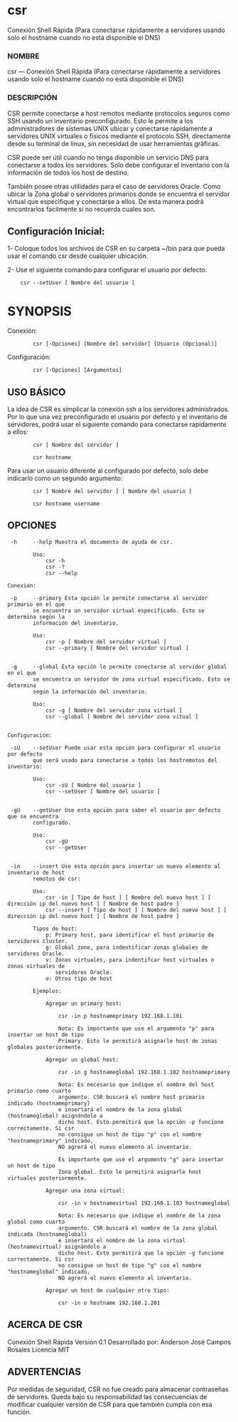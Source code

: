 # csr
Conexión Shell Rápida (Para conectarse rápidamente a servidores usando solo el hostname cuando no está disponible el DNS)


### NOMBRE

csr — Conexión Shell Rápida (Para conectarse rápidamente a servidores usando solo el hostname cuando no está disponible el DNS)


### DESCRIPCIÓN

CSR permite conectarse a host remotos mediante protocolos seguros como SSH usando un inventario preconfigurado. Esto le permite a los administradores de sistemas UNIX ubicar y conectarse rápidamente a servidores UNIX virtuales o físicos mediante el protocolo SSH, directamente desde su terminal de linux, sin necesidad de usar herramientas gráficas.  

CSR puede ser útil cuando no tenga disponible un servicio DNS para conectarse a todos los servidores. Solo debe configurar el inventario con la información de todos los host de destino.

También posee otras utilidades para el caso de servidores Oracle. Como ubicar la Zona global o servidores primarios donde se encuentra el servidor virtual que especifique y conectarse a ellos. De esta manera podrá encontrarlos facilmente si no recuerda cuales son.

Configuración Inicial:
----------------------

1- Coloque todos los archivos de CSR en su carpeta ~/bin para que pueda usar el comando csr desde cualquier ubicación.

2- Use el siguiente comando para configurar el usuario por defecto: 
```shell
    csr --setUser [ Nombre del usuario ]
```



# SYNOPSIS

Conexión:
```shell
        csr [-Opciones] [Nombre del servidor] [Usuario (Opcional)]
```
Configuración:
```shell
        csr [-Opciones] [Argumentos]
```


## USO BÁSICO

La idea de CSR es simplicar la conexión ssh a los servidores administrados. Por lo que una vez preconfigurado el usuario por defecto y el inventario de servidores, podrá usar el siguiente comando para conectarse rapidamente a ellos:
```shell
        csr [ Nombre del servidor ]

        csr hostname
```
Para usar un usuario diferente al configurado por defecto, solo debe indicarlo como un segundo argumento:
```shell
        csr [ Nombre del servidor ] [ Nombre del usuario ]

        csr hostname username
```

## OPCIONES

     -h     --help Muestra el documento de ayuda de csr.

            Uso:
                csr -h
                csr -?
                csr --help

    Conexión:

     -p     --primary Esta opción le permite conectarse al servidor primario en el que 
            se encuentra un servidor virtual especificado. Esto se determina según la 
            información del inventario.

            Uso: 
                csr -p [ Nombre del servidor virtual ]
                csr --primary [ Nombre del servidor virtual ]


     -g     --global Esta opción le permite conectarse al servidor global en el que 
            se encuentra un servidor de zona virtual especificado. Esto se determina 
            según la información del inventario.

            Uso: 
                csr -g [ Nombre del servidor zona virtual ]
                csr --global [ Nombre del servidor zona vitual ]


    Configuración:

     -sU    --setUser Puede usar esta opción para configurar el usuario por defecto
            que será usado para conectarse a todos los hostremotos del inventario:

            Uso:
                csr -sU [ Nombre del usuario ]
                csr --setUser [ Nombre del usuario ]


     -gU    --getUser Use esta opción para saber el usuario por defecto que se encuentra
            configurado.

            Uso:
                csr -gU
                csr --getUser


     -in    --insert Use esta opción para insertar un nuevo elemento al inventario de host 
            remotos de csr:

            Uso:
                csr -in [ Tipo de host ] [ Nombre del nuevo host ] [ dirección ip del nuevo host ] [ Nombre de host padre ]
                csr --insert [ Tipo de host ] [ Nombre del nuevo host ] [ dirección ip del nuevo host ] [ Nombre de host padre ]

            Tipos de host:
                p: Primary host, para identificar el host primario de servidores cluster.
                g: Global zone, para indentificar zonas globales de servidores Oracle.
                v: Zonas virtuales, para indentifcar host virtuales o zonas virtuales de
                   servidores Oracle.
                o: Otros tipo de host

            Ejemplos:

                Agregar un primary host:

                    csr -in p hostnameprimary 192.168.1.101

                    Nota: Es importante que use el argumento "p" para insertar un host de tipo
                    Primary. Esto le permitirá asignarle host de zonas globales posteriormente.

                Agregar un global host:

                    csr -in g hostnameglobal 192.168.1.102 hostnameprimary

                    Nota: Es necesario que indique el nombre del host primario como cuarto 
                    argumento. CSR buscará el nombre host primario indicado (hostnameprimary) 
                    e insertará el nombre de la zona global (hostnameglobal) asignándolo a 
                    dicho host. Esto permitirá que la opción -p funcione correctamente. Si csr 
                    no consigue un host de tipo "p" con el nombre "hostnameprimary" indicado, 
                    NO agrerá el nuevo elemento al inventario.

                    Es importante que use el argumento "g" para insertar un host de tipo
                    Zona global. Esto le permitirá asignarle host virtuales posteriormente.

                Agregar una zona virtual:

                    csr -in v hostnamevirtual 192.168.1.103 hostnameglobal

                    Nota: Es necesario que indique el nombre de la zona global como cuarto 
                    argumento. CSR buscará el nombre de la zona global indicada (hostnameglobal) 
                    e insertará el nombre de la zona virtual (hostnamevirtual) asignándolo a 
                    dicho host. Esto permitirá que la opción -g funcione correctamente. Si csr 
                    no consigue un host de tipo "g" con el nombre "hostnameglobal" indicado, 
                    NO agrerá el nuevo elemento al inventario.

                Agregar un host de cualquier otro tipo:

                    csr -in o hostname 192.168.1.201



## ACERCA DE CSR

   Conexión Shell Rápida
   Versión 0.1
   Desarrollado por: Anderson José Campos Rosales
   Licencia MIT

## ADVERTENCIAS
    
Por medidas de seguridad, CSR no fue creado para almacenar contraseñas de servidores. Queda bajo su responsabilidad las consecuencias de modificar cualquier versión de CSR para que también cumpla con esa función.

